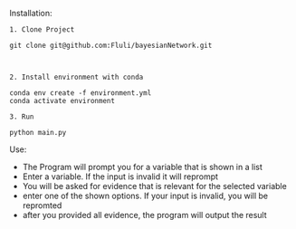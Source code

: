 Installation:

    1. Clone Project

    git clone git@github.com:Fluli/bayesianNetwork.git



    2. Install environment with conda

    conda env create -f environment.yml
    conda activate environment

    3. Run 

    python main.py
    
Use:

- The Program will prompt you for a variable that is shown in a list
- Enter a variable. If the input is invalid it will reprompt
- You will be asked for evidence that is relevant for the selected variable
- enter one of the shown options. If your input is invalid, you will be repromted
- after you provided all evidence, the program will output the result
